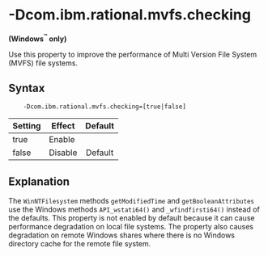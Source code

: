 <!--
* Copyright (c) 2017, 2018 IBM Corp. and others
*
* This program and the accompanying materials are made
* available under the terms of the Eclipse Public License 2.0
* which accompanies this distribution and is available at
* https://www.eclipse.org/legal/epl-2.0/ or the Apache
* License, Version 2.0 which accompanies this distribution and
* is available at https://www.apache.org/licenses/LICENSE-2.0.
*
* This Source Code may also be made available under the
* following Secondary Licenses when the conditions for such
* availability set forth in the Eclipse Public License, v. 2.0
* are satisfied: GNU General Public License, version 2 with
* the GNU Classpath Exception [1] and GNU General Public
* License, version 2 with the OpenJDK Assembly Exception [2].
*
* [1] https://www.gnu.org/software/classpath/license.html
* [2] http://openjdk.java.net/legal/assembly-exception.html
*
* SPDX-License-Identifier: EPL-2.0 OR Apache-2.0 OR GPL-2.0 WITH
* Classpath-exception-2.0 OR LicenseRef-GPL-2.0 WITH Assembly-exception
-->

# -Dcom.ibm.rational.mvfs.checking

**(Windows<sup>&trade;</sup> only)**

Use this property to improve the performance of Multi Version File System (MVFS) file systems.

## Syntax

        -Dcom.ibm.rational.mvfs.checking=[true|false]

| Setting      | Effect  | Default                                                                            |
|--------------|---------|:----------------------------------------------------------------------------------:|
| true         | Enable  |                                                                                    |
| false        | Disable | <i class="fa fa-check" aria-hidden="true"></i><span class="sr-only">Default</span> |

## Explanation

The `WinNTFilesystem` methods `getModifiedTime` and `getBooleanAttributes` use the Windows methods `API_wstati64()` and `_wfindfirsti64()` instead of the defaults. This property is not enabled by default because it can cause performance degradation on local file systems. The property also causes degradation on remote Windows shares where there is no Windows directory cache for the remote file system.



<!-- ==== END OF TOPIC ==== dcomibmrationalmvfschecking.md ==== -->
